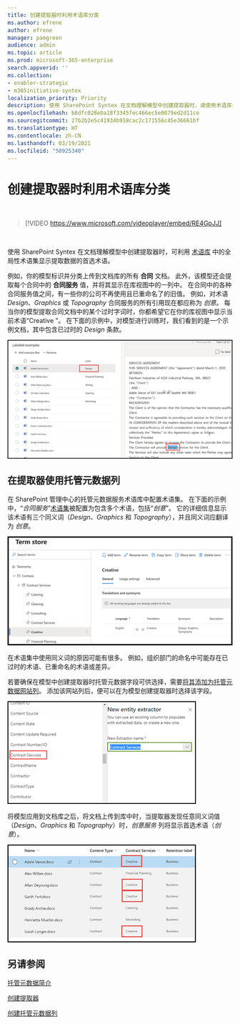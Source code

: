 ```yaml
---
title: 创建提取器时利用术语库分类
ms.author: efrene
author: efrene
manager: pamgreen
audience: admin
ms.topic: article
ms.prod: microsoft-365-enterprise
search.appverid: ''
ms.collection:
- enabler-strategic
- m365initiative-syntex
localization_priority: Priority
description: 使用 SharePoint Syntex 在文档理解模型中创建提取器时，请使用术语库分类。
ms.openlocfilehash: b8dfc028e0a18f3345fec466ec5e0079ed2d11ce
ms.sourcegitcommit: 27b2b2e5c41934b918cac2c171556c45e36661bf
ms.translationtype: HT
ms.contentlocale: zh-CN
ms.lasthandoff: 03/19/2021
ms.locfileid: "50925340"
---
```

# <a name="leverage-term-store-taxonomy-when-creating-an-extractor"></a>创建提取器时利用术语库分类

</br>

> [!VIDEO https://www.microsoft.com/videoplayer/embed/RE4GpJJ]  

</br>

使用 SharePoint Syntex 在文档理解模型中创建提取器时，可利用 [术语库](/sharepoint/managed-metadata) 中的全局性术语集显示提取数据的首选术语。  

例如，你的模型标识并分类上传到文档库的所有 **合同** 文档。  此外，该模型还会提取每个合同中的 **合同服务** 值，并将其显示在库视图中的一列中。 在合同中的各种合同服务值之间，有一些你的公司不再使用且已重命名了的旧值。 例如，对术语 *Design*、*Graphics* 或 *Topography* 合同服务的所有引用现在都应称为 *创意*。 每当你的模型提取合同文档中的某个过时字词时，你都希望它在你的库视图中显示当前术语“Creative ”。 在下面的示例中，对模型进行训练时，我们看到的是一个示例文档，其中包含已过时的 *Design* 条款。

   ![术语库](../media/content-understanding/design.png)</br>

## <a name="use-a-managed-metadata-column-in-your-extractor"></a>在提取器使用托管元数据列

在 SharePoint 管理中心的托管元数据服务术语库中配置术语集。 在下面的示例中，“*合同服务*”[术语集](/sharepoint/managed-metadata#term-set)被配置为包含多个术语，包括“*创意*”。  它的详细信息显示该术语有三个同义词（*Design*、*Graphics* 和 *Topography*），并且同义词应翻译为 *创意*。 

   ![术语集](../media/content-understanding/term-store.png)</br>

在术语集中使用同义词的原因可能有很多。 例如，组织部门的命名中可能存在已过时的术语、已重命名的术语或差异。

若要确保在模型中创建提取器时托管元数据字段可供选择，需要[将其添加为托管元数据网站列](https://support.microsoft.com/office/8fad9e35-a618-4400-b3c7-46f02785d27f)。 添加该网站列后，便可以在为模型创建提取器时选择该字段。

   ![合同服务](../media/content-understanding/contract-services.png)</br>


将模型应用到文档库之后，将文档上传到库中时，当提取器发现任意同义词值（*Design*、*Graphics* 和 *Topography*）时，*创意服务* 列将显示首选术语（*创意*）。

   ![合同服务列](../media/content-understanding/creative.png)</br>


## <a name="see-also"></a>另请参阅
[托管元数据简介](/sharepoint/managed-metadata#terms)

[创建提取器](create-an-extractor.md)

[创建托管元数据列](https://support.microsoft.com/office/create-a-managed-metadata-column-8fad9e35-a618-4400-b3c7-46f02785d27f?redirectSourcePath=%252farticle%252fc2a06717-8105-4aea-890d-3082853ab7b7&ui=en-US&rs=en-US&ad=US)